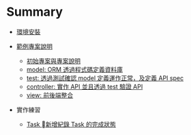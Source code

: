 # Summary

<!-- * [Introduction](README.md)

* 01 現代軟體開發工法
    * MVC 分層開發觀念
    * TDD 測試驅動開發
    * DevOps 觀念概論
    * 前後端分離開發

* 為什麼要學 JavaScript
    * JavaScript 的至今發展狀況
    * JavaScript 應用案例 -->
* [環境安裝](./install.md)

* [範例專案說明](./004-js-workshop/readme.md)

    * [初始專案與專案說明](./004-js-workshop/004001-install.md)
    * [model: ORM 透過程式碼定義資料庫](./004-js-workshop/004002-model.md)
    * [test: 透過測試確認 model 定義運作正常，及定義 API spec](./004-js-workshop/004003-test.md)
    * [controller: 實作 API 並且透過 test 驗證 API](./004-js-workshop/004004-controller.md)
    * [view: 前後端整合](./004-js-workshop/004005-view.md)

* 實作練習
    * [Task 新增紀錄 Task 的完成狀態](./005-js-practice/005001-task-completed.md)
